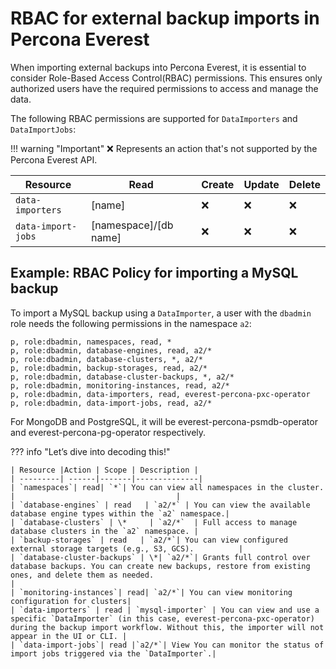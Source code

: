 # RBAC for external backup imports in Percona Everest

When importing external backups into Percona Everest, it is essential to consider Role-Based Access Control(RBAC) permissions. This ensures only authorized users have the required permissions to access and manage the data.


The following RBAC permissions are supported for `DataImporters` and `DataImportJobs`:


!!! warning "Important"
    :x: Represents an action that's not supported by the Percona Everest API.

|**Resource**| **Read**| **Create**| **Update**|**Delete**|
|------------|---------|-----------|-----------|----------|
| `data-importers`|[name]| :x:|:x: | :x:|
| `data-import-jobs`|[namespace]/[db name]| :x:|:x: | :x:|


## Example: RBAC Policy for importing a MySQL backup

To import a MySQL backup using a `DataImporter`, a user with the `dbadmin` role needs the following permissions in the namespace `a2`:

    p, role:dbadmin, namespaces, read, *
    p, role:dbadmin, database-engines, read, a2/*
    p, role:dbadmin, database-clusters, *, a2/*
    p, role:dbadmin, backup-storages, read, a2/*
    p, role:dbadmin, database-cluster-backups, *, a2/*
    p, role:dbadmin, monitoring-instances, read, a2/*
    p, role:dbadmin, data-importers, read, everest-percona-pxc-operator
    p, role:dbadmin, data-import-jobs, read, a2/*

For MongoDB and PostgreSQL, it will be everest-percona-psmdb-operator and everest-percona-pg-operator respectively.


??? info "Let’s dive into decoding this!"

    | Resource |Action | Scope | Description |
    | ---------| ------|-------|--------------|
    | `namespaces`| read| `*`| You can view all namespaces in the cluster. |                                    |
    | `database-engines` | read   | `a2/*` | You can view the available database engine types within the `a2` namespace.|
    | `database-clusters` | \*     | `a2/*`  | Full access to manage database clusters in the `a2` namespace. |
    | `backup-storages` | read   | `a2/*`| You can view configured external storage targets (e.g., S3, GCS).          |
    | `database-cluster-backups` | \*| `a2/*`| Grants full control over database backups. You can create new backups, restore from existing ones, and delete them as needed.                                             |
    | `monitoring-instances`| read| `a2/*`| You can view monitoring configuration for clusters|
    | `data-importers` | read | `mysql-importer` | You can view and use a specific `DataImporter` (in this case, everest-percona-pxc-operator) during the backup import workflow. Without this, the importer will not appear in the UI or CLI. |
    | `data-import-jobs`| read |`a2/*`| View You can monitor the status of import jobs triggered via the `DataImporter`.|


